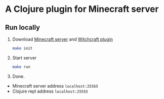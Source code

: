 # A Clojure plugin for Minecraft server

## Run locally

1. Download [Minecraft server](https://github.com/SpigotMC) and [Witchcraft plugin](https://github.com/lambdaisland/witchcraft-plugin)

   ```zsh
   make init
   ```

2. Start server
   ```zsh
   make run
   ```

2. Done.
  - Minecraft server address `localhost:25565`
  - Clojure repl address `localhost:25555`
